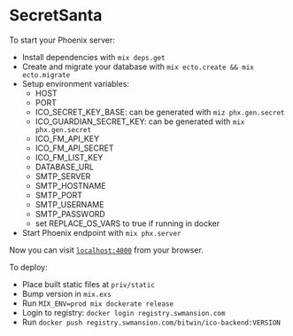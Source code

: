 # SecretSanta

To start your Phoenix server:

- Install dependencies with `mix deps.get`
- Create and migrate your database with `mix ecto.create && mix ecto.migrate`
- Setup environment variables:
  - HOST
  - PORT
  - ICO_SECRET_KEY_BASE: can be generated with `miz phx.gen.secret`
  - ICO_GUARDIAN_SECRET_KEY: can be generated with `mix phx.gen.secret`
  - ICO_FM_API_KEY
  - ICO_FM_API_SECRET
  - ICO_FM_LIST_KEY
  - DATABASE_URL
  - SMTP_SERVER
  - SMTP_HOSTNAME
  - SMTP_PORT
  - SMTP_USERNAME
  - SMTP_PASSWORD
  - set REPLACE_OS_VARS to true if running in docker
- Start Phoenix endpoint with `mix phx.server`

Now you can visit [`localhost:4000`](http://localhost:4000) from your browser.

To deploy:

- Place built static files at `priv/static`
- Bump version in `mix.exs`
- Run `MIX_ENV=prod mix dockerate release`
- Login to registry: `docker login registry.swmansion.com`
- Run `docker push registry.swmansion.com/bitwin/ico-backend:VERSION`
